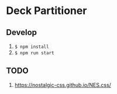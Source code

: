 # Deck Partitioner

## Develop
1. `$ npm install`
1. `$ npm run start`

## TODO
1. https://nostalgic-css.github.io/NES.css/